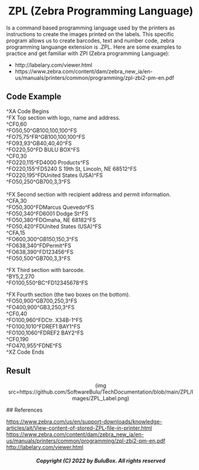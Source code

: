 <h1 align="center">ZPL (Zebra Programming Language)</h1>

Is a command based programming language used by the printers as instructions to create the images printed on the labels. This specific program allows us to create barcodes, text and number code, zebra programming languange extension is .ZPL. Here are some examples to practice and get familiar with ZPl (Zebra programming Language):

<ul>
  <li>http://labelary.com/viewer.html</li>
  <li>https://www.zebra.com/content/dam/zebra_new_ia/en-us/manuals/printers/common/programming/zpl-zbi2-pm-en.pdf</li>
</ul>


 ## Code Example

^XA Code Begins<br>
^FX Top section with logo, name and address.<br>
^CF0,60<br>
^FO50,50^GB100,100,100^FS<br>
^FO75,75^FR^GB100,100,100^FS<br>
^FO93,93^GB40,40,40^FS<br>
^FO220,50^FD BULU BOX^FS<br>
^CF0,30<br>
^FO220,115^FD4000 Products^FS<br>
^FO220,155^FD5240 S 19th St, Lincoln, NE 68512^FS<br>
^FO220,195^FDUnited States (USA)^FS<br>
^FO50,250^GB700,3,3^FS<br>
<br>
^FX Second section with recipient address and permit information.<br>
^CFA,30<br>
^FO50,300^FDMarcus Quevedo^FS<br>
^FO50,340^FD6001 Dodge St^FS<br>
^FO50,380^FDOmaha, NE 68182^FS<br>
^FO50,420^FDUnited States (USA)^FS<br>
^CFA,15<br>
^FO600,300^GB150,150,3^FS<br>
^FO638,340^FDPermit^FS<br>
^FO638,390^FD123456^FS<br>
^FO50,500^GB700,3,3^FS<br>

^FX Third section with barcode.<br>
^BY5,2,270<br>
^FO100,550^BC^FD12345678^FS<br>

^FX Fourth section (the two boxes on the bottom).<br>
^FO50,900^GB700,250,3^FS<br>
^FO400,900^GB3,250,3^FS<br>
^CF0,40<br>
^FO100,960^FDCtr. X34B-1^FS<br>
^FO100,1010^FDREF1 BAY1^FS<br>
^FO100,1060^FDREF2 BAY2^FS<br>
^CF0,190<br>
^FO470,955^FDNE^FS<br>
^XZ Code Ends<br>

## Result
<p align="center">
(img src=https://github.com/SoftwareBulu/TechDocumentation/blob/main/ZPL/Images/ZPL_Label.png)
</p>
 ## References

https://www.zebra.com/us/en/support-downloads/knowledge-articles/ait/View-content-of-stored-ZPL-file-in-printer.html
https://www.zebra.com/content/dam/zebra_new_ia/en-us/manuals/printers/common/programming/zpl-zbi2-pm-en.pdf
http://labelary.com/viewer.html

<h5 align="center">Copyright (C) 2022 by BuluBox. All rights reserved</h5>

